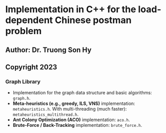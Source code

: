 # Implementation in C++ for the load-dependent Chinese postman problem
## Author: Dr. Truong Son Hy
## Copyright 2023


### Graph Library

* Implementation for the graph data structure and basic algorithms: ```graph.h```.
* **Meta-heuristics (e.g., greedy, ILS, VNS)** implementation: ```metaheuristics.h```. With multi-threading (much faster): ```metaheuristics_multithread.h```.
* **Ant Colony Optimization (ACO)** implementation: ```aco.h```.
* **Brute-Force / Back-Tracking** implementation: ```brute_force.h```.

